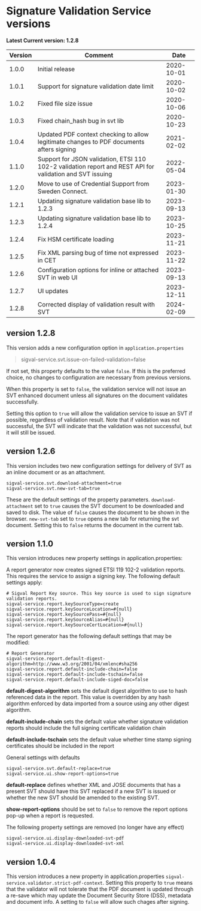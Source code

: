 # Signature Validation Service versions

**Latest Current version: 1.2.8**

| Version | Comment                                                                                                   | Date       |
|---------|-----------------------------------------------------------------------------------------------------------|------------|
| 1.0.0   | Initial release                                                                                           | 2020-10-01 |
| 1.0.1   | Support for signature validation date limit                                                               | 2020-10-02 |
| 1.0.2   | Fixed file size issue                                                                                     | 2020-10-06 |
| 1.0.3   | Fixed chain_hash bug in svt lib                                                                           | 2020-10-23 |
| 1.0.4   | Updated PDF context checking to allow legitimate changes to PDF documents afters signing                  | 2021-02-02 |
| 1.1.0   | Support for JSON validation, ETSI 110 102-2 validation report and REST API for validation and SVT issuing | 2022-05-04 |
| 1.2.0   | Move to use of Credential Support from Sweden Connect.                                                    | 2023-01-30 |
| 1.2.1   | Updating signature validation base lib to 1.2.3                                                           | 2023-09-13 |
| 1.2.3   | Updating signature validation base lib to 1.2.4                                                           | 2023-10-25 |
| 1.2.4   | Fix HSM certificate loading                                                                               | 2023-11-21 |
| 1.2.5   | Fix XML parsing bug of time not expressed in CET                                                          | 2023-11-22 |
| 1.2.6   | Configuration options for inline or attached SVT in web UI                                                | 2023-09-13 |
| 1.2.7   | UI updates                                                                                                | 2023-12-11 |
| 1.2.8   | Corrected display of validation result with SVT                                                           | 2024-02-09 |


## version 1.2.8

This version adds a new configuration option in `application.properties`

> sigval-service.svt.issue-on-failed-validation=false

If not set, this property defaults to the value `false`.
If this is the preferred choice, 
no changes to configuration are necessary from previous versions.

When this property is set to `false`,
the validation service will not issue an SVT enhanced document unless all signatures on the document validates successfully.

Setting this option to `true` will allow the validation service to issue an SVT if possible, regardless of validation result.
Note that if validation was not successful, the SVT will indicate that the validation was not successful, but it will still be issued.

## version 1.2.6

This version includes two new configuration settings for delivery of SVT as an inline document or as an attachment.

```
sigval-service.svt.download-attachment=true
sigval-service.svt.new-svt-tab=true
```

These are the default settings of the property parameters. `download-attachment` set to `true` causes the SVT document to be downloaded
and saved to disk. The value of `false` causes the document to be shown in the browser.
`new-svt-tab` set to `true` opens a new tab for returning the svt document. Setting this to `false` returns the document in the current tab.



## version 1.1.0

This version introduces new property settings in application.properties:

A report generator now creates signed ETSI 119 102-2 validation reports. This requires the service to assign a signing key. 
The following default settings apply:

```
# Sigval Report Key source. This key source is used to sign signature validation reports.
sigval-service.report.keySourceType=create
sigval-service.report.keySourceLocation=#{null}
sigval-service.report.keySourcePass=#{null}
sigval-service.report.keySourceAlias=#{null}
sigval-service.report.keySourceCertLocation=#{null}
```

The report generator has the following default settings that may be modified:

```
# Report Generator
sigval-service.report.default-digest-algorithm=http://www.w3.org/2001/04/xmlenc#sha256
sigval-service.report.default-include-chain=false
sigval-service.report.default-include-tschain=false
sigval-service.report.default-include-siged-doc=false
```

**default-digest-algorithm** sets the default digest algorithm to use to hash referenced data in the report. This value
is overridden by any hash algorithm enforced by data imported from a source using any other digest algorithm.

**default-include-chain** sets the default value whether signature validation reports should include the full signing 
certificate validation chain

**default-include-tschain** sets the default value whether time stamp signing certificates should be included in the report

General settings with defaults

```
sigval-service.svt.default-replace=true
sigval-service.ui.show-report-options=true
```

**default-replace** defines whether XML and JOSE documents that has a present SVT should have this SVT replaced if a new SVT is issued
or whether the new SVT should be amended to the existing SVT.

**show-report-options** should be set to `false` to remove the report options pop-up when a report is requested.

The following property settings are removed (no longer have any effect)

```
sigval-service.ui.display-downloaded-svt-pdf
sigval-service.ui.display-downloaded-svt-xml
```

## version 1.0.4
This version introduces a new property in application.properties `sigval-service.validator.strict-pdf-context`.
Setting this property to `true` means that the validator will not tolerate that the PDF document is updated through a re-save which may update the Document Security Store (DSS), metadata and document info. A setting to `false` will allow such chages after signing.


